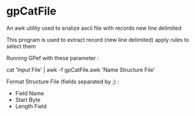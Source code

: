 # gpCatFile
An awk utility used to analize ascii file with records new line delimited

This program is used to extract record (new line delimited) apply rules to select them


Running GPef with these parameter :


 cat 'Input File' | awk -f gpCatFile.awk 'Name Structure File'


Format Structure File (fields separated by ;) :
- Field Name
- Start Byte
- Length Field

